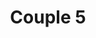 ---
weight: 1
images:
- /images/photos/20230620 - Sortie Nocturne - Stéphane G. - 0042.jpg
title: Couple 5
tags:
- portrait
- archive
---